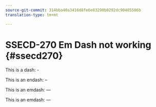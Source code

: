 ```yaml
---
source-git-commit: 314bba40a3416d8fe6e83290b0292dc90485506b
translation-type: tm+mt

---
```

# SSECD-270 Em Dash not working {#ssecd270}

This is a dash: -

This is an endash: &ndash;

This is an emdash: &mdash;

This is an emdash: &#x2014;
